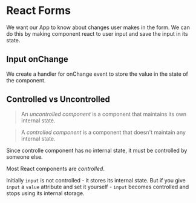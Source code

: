 # React Forms

We want our App to know about changes user makes in the form. We can do this by making component react to user input and save the input in its state.

## Input onChange

We create a handler for onChange event to store the value in the state of the component.

## Controlled vs Uncontrolled

> An _uncontrolled component_ is a component that maintains its own internal state.

> A _controlled component_ is a component that doesn't maintain any internal state.

Since controlle component has no internal state, it must be controlled by someone else.

Most React components are _controlled_.

Initially `input` is not controlled - it stores its internal state. But if you give `input` a `value` attribute and set it yourself - `input` becomes controlled and stops using its internal storage.
